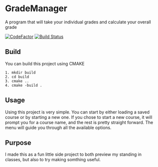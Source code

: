 # GradeManager
A program that will take your individual grades and calculate your overall grade

[![CodeFactor](https://www.codefactor.io/repository/github/frazzer951/grademanager/badge)](https://www.codefactor.io/repository/github/frazzer951/grademanager)
[![Build Status](https://travis-ci.com/Frazzer951/GradeManager.svg?branch=master)](https://travis-ci.com/Frazzer951/GradeManager)

## Build
You can build this project using CMAKE
```
1. mkdir build
2. cd build
3. cmake ..
4. cmake -build .
```

## Usage
Using this project is very simple.
You can start by either loading a saved course or by starting a new one.
If you chose to start a new course, it will prompt you for a course name, and the rest is pretty straight forward. The menu will guide you through all the available options.

## Purpose
I made this as a fun little side project to both preview my standing in classes, but also to try making somthing useful.